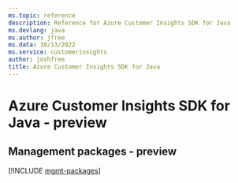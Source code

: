 ```yaml
---
ms.topic: reference
description: Reference for Azure Customer Insights SDK for Java
ms.devlang: java
ms.author: jfree
ms.data: 10/13/2022
ms.service: customerinsights
author: joshfree
title: Azure Customer Insights SDK for Java
---
```

# Azure Customer Insights SDK for Java - preview

## Management packages - preview
[!INCLUDE [mgmt-packages](customer-insights-mgmt-index.md)]